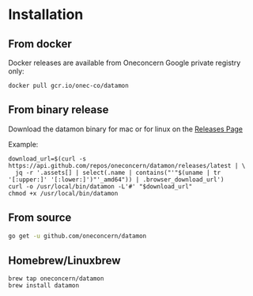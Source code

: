 # Installation

## From docker

Docker releases are available from Oneconcern Google private registry only:

```
docker pull gcr.io/onec-co/datamon
```

## From binary release

Download the datamon binary for mac or for linux on the
[Releases Page](https://github.com/oneconcern/datamon/releases/)

Example:
```$bash
download_url=$(curl -s https://api.github.com/repos/oneconcern/datamon/releases/latest | \
  jq -r '.assets[] | select(.name | contains("'"$(uname | tr '[:upper:]' '[:lower:]')"'_amd64")) | .browser_download_url')
curl -o /usr/local/bin/datamon -L'#' "$download_url"
chmod +x /usr/local/bin/datamon
```

## From source

```bash
go get -u github.com/oneconcern/datamon
```

## Homebrew/Linuxbrew

```
brew tap oneconcern/datamon
brew install datamon
```
